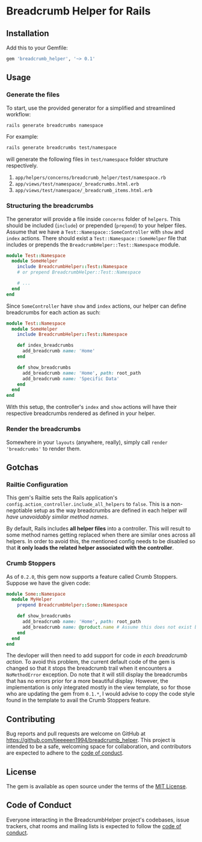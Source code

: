 # Breadcrumb Helper for Rails

## Installation

Add this to your Gemfile:

```bash
gem 'breadcrumb_helper', '~> 0.1'
```

## Usage

### Generate the files

To start, use the provided generator for a simplified and streamlined workflow:

```bash
rails generate breadcrumbs namespace
```

For example:

```bash
rails generate breadcrumbs test/namespace
```
will generate the following files in `test/namespace` folder structure respectively.
1. `app/helpers/concerns/breadcrumb_helper/test/namespace.rb`
2. `app/views/test/namespace/_breadcrumbs.html.erb`
3. `app/views/test/namespace/_breadcrumb_items.html.erb`

### Structuring the breadcrumbs

The generator will provide a file inside `concerns` folder of `helpers`. This should be included (`include`) or prepended (`prepend`) to your helper files. Assume that we have a `Test::Namespace::SomeController` with `show` and `index` actions. There should exist a `Test::Namespace::SomeHelper` file that includes or prepends the `BreadcrumbHelper::Test::Namespace` module.

```ruby
module Test::Namespace
  module SomeHelper
    include BreadcrumbHelper::Test::Namespace
    # or prepend BreadcrumbHelper::Test::Namespace

    # ...
  end
end
```

Since `SomeController` have `show` and `index` actions, our helper can define breadcrumbs for each action as such:

```ruby
module Test::Namespace
  module SomeHelper
    include BreadcrumbHelper::Test::Namespace

    def index_breadcrumbs
      add_breadcrumb name: 'Home'
    end

    def show_breadcrumbs
      add_breadcrumb name: 'Home', path: root_path
      add_breadcrumb name: 'Specific Data'
    end
  end
end
```

With this setup, the controller's `index` and `show` actions will have their respective breadcrumbs rendered as defined in your helper.

### Render the breadcrumbs

Somewhere in your `layouts` (anywhere, really), simply call `render 'breadcrumbs'` to render them.

## Gotchas

### Railtie Configuration

This gem's Railtie sets the Rails application's `config.action_controller.include_all_helpers` to `false`. This is a non-negotiable setup as the way breadcrumbs are defined in each helper *will have unavoidably similar method names*.

By default, Rails includes **all helper files** into a controller. This will result to some method names getting replaced when there are similar ones across all helpers. In order to avoid this, the mentioned config needs to be disabled so that **it only loads the related helper associated with the controller**.

### Crumb Stoppers

As of `0.2.0`, this gem now supports a feature called Crumb Stoppers. Suppose we have the given code:

```ruby
module Some::Namespace
  module MyHelper
    prepend BreadcrumbHelper::Some::Namespace

    def show_breadcrumbs
      add_breadcrumb name: 'Home', path: root_path
      add_breadcrumb name: @product.name # Assume this does not exist because of an unauthorized error that was rendered earlier.
    end
  end
end
```

The devloper will then need to add support for code *in each breadcrumb action*. To avoid this problem, the current default code of the gem is changed so that it stops the breadcrumb trail when it encounters a `NoMethodError` exception. Do note that it will still display the breadcrumbs that has no errors prior for a more beautiful display. However, the implementation is only integrated mostly in the view template, so for those who are updating the gem from `0.1.*`, I would advise to copy the code style found in the template to avail the Crumb Stoppers feature.

## Contributing

Bug reports and pull requests are welcome on GitHub at https://github.com/tieeeeen1994/breadcrumb_helper. This project is intended to be a safe, welcoming space for collaboration, and contributors are expected to adhere to the [code of conduct](https://github.com/tieeeeen1994/breadcrumb_helper/blob/master/CODE_OF_CONDUCT.md).

## License

The gem is available as open source under the terms of the [MIT License](https://opensource.org/licenses/MIT).

## Code of Conduct

Everyone interacting in the BreadcrumbHelper project's codebases, issue trackers, chat rooms and mailing lists is expected to follow the [code of conduct](https://github.com/tieeeeen1994/breadcrumb_helper/blob/master/CODE_OF_CONDUCT.md).

